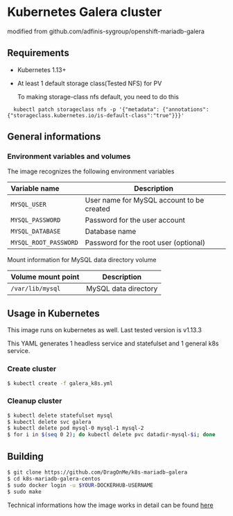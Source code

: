 # Kubernetes Galera cluster
  modified from github.com/adfinis-sygroup/openshift-mariadb-galera

## Requirements
- Kubernetes 1.13+
- At least 1 default storage class(Tested NFS) for PV

  To making storage-class nfs default, you need to do this
```
  kubectl patch storageclass nfs -p '{"metadata": {"annotations":{"storageclass.kubernetes.io/is-default-class":"true"}}}'
```

## General informations

### Environment variables and volumes

The image recognizes the following environment variables

|  Variable name         | Description                               |
| :--------------------- | ----------------------------------------- |
|  `MYSQL_USER`          | User name for MySQL account to be created |
|  `MYSQL_PASSWORD`      | Password for the user account             |
|  `MYSQL_DATABASE`      | Database name                             |
|  `MYSQL_ROOT_PASSWORD` | Password for the root user (optional)     |

Mount information for MySQL data directory volume

| Volume mount point       | Description          |
| :----------------------- | -------------------- |
|  `/var/lib/mysql`        | MySQL data directory |


## Usage in Kubernetes

This image runs on kubernetes as well. Last tested version is v1.13.3

This YAML generates 1 headless service and statefulset and 1 general k8s service.

### Create cluster
```bash
$ kubectl create -f galera_k8s.yml
```

### Cleanup cluster
```bash
$ kubectl delete statefulset mysql
$ kubectl delete svc galera
$ kubectl delete pod mysql-0 mysql-1 mysql-2
$ for i in $(seq 0 2); do kubectl delete pvc datadir-mysql-$i; done
```


## Building
```bash
$ git clone https://github.com/DragOnMe/k8s-mariadb-galera
$ cd k8s-mariadb-galera-centos
$ sudo docker login -u $YOUR-DOCKERHUB-USERNAME
$ sudo make
```
Technical informations how the image works in detail can be found
[here](k8s-mariadb-galera-centos/README.md)
